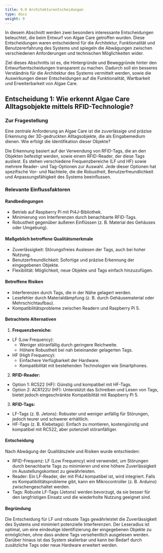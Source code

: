 ```yaml
---
title: 9.0 Architekturentscheidungen
type: docs
weight: 9
---
```

In diesem Abschnitt werden zwei besonders interessante Entscheidungen beleuchtet, die beim Entwurf von Algae Care getroffen wurden. Diese Entscheidungen waren entscheidend für die Architektur, Funktionalität und Benutzererfahrung des Systems und spiegeln die Abwägungen zwischen verschiedenen Anforderungen und technischen Möglichkeiten wider.

Ziel dieses Abschnitts ist es, die Hintergründe und Beweggründe hinter den Entwurfsentscheidungen transparent zu machen. Dadurch soll ein besseres Verständnis für die Architektur des Systems vermittelt werden, sowie die Auswirkungen dieser Entscheidungen auf die Funktionalität, Wartbarkeit und Erweiterbarkeit von Algae Care.

## Entscheidung 1: Wie erkennt Algae Care Alltagsobjekte mittels RFID-Technologie?

### Zur Fragestellung

Eine zentrale Anforderung an Algae Care ist die zuverlässige und präzise Erkennung der 3D-gedruckten Alltagsobjekte, die als Eingabemedium dienen. Wie erfolgt die Identifikation dieser Objekte?

Die Erkennung basiert auf der Verwendung von RFID-Tags, die an den Objekten befestigt werden, sowie einem RFID-Reader, der diese Tags ausliest. Es stehen verschiedene Frequenzbereiche (LF und HF) sowie mehrere Reader- und Tag-Optionen zur Auswahl. Jede dieser Optionen hat spezifische Vor- und Nachteile, die die Robustheit, Benutzerfreundlichkeit und Anpassungsfähigkeit des Systems beeinflussen.

### Relevante Einflussfaktoren

#### Randbedingungen

- Betrieb auf Raspberry Pi mit Pi4J-Bibliothek.
- Minimierung von Interferenzen durch benachbarte RFID-Tags.
- Robustheit gegenüber äußeren Einflüssen (z. B. Material des Gehäuses oder Umgebung).

#### Maßgeblich betroffene Qualitätsmerkmale

- Zuverlässigkeit: Störungsfreies Auslesen der Tags, auch bei hoher Nutzung.
- Benutzerfreundlichkeit: Sofortige und präzise Erkennung der eingegebenen Objekte.
- Flexibilität: Möglichkeit, neue Objekte und Tags einfach hinzuzufügen.

#### Betroffene Risiken

- Interferenzen durch Tags, die in der Nähe gelagert werden.
- Lesefehler durch Materialdämpfung (z. B. durch Gehäusematerial oder Mehrschichtaufbau).
- Kompatibilitätsprobleme zwischen Readern und Raspberry Pi 5.

#### Betrachtete Alternativen

1. **Frequenzbereiche:**
- LF (Low Frequency):
    - Weniger störanfällig durch geringere Reichweite.
    - Höhere Robustheit bei nah beieinander gelagerten Tags.
- HF (High Frequency):
    - Einfachere Verfügbarkeit der Hardware.
    - Kompatibilität mit bestehenden Technologien wie Smartphones.
2. **RFID-Reader:**
- Option 1: RC522 (HF): Günstig und kompatibel mit HF-Tags.
- Option 2: ACR122U (HF): Unterstützt das Schreiben und Lesen von Tags, bietet jedoch eingeschränkte Kompatibilität mit Raspberry Pi 5.
3. **RFID-Tags:**
- LF-Tags (z. B. Jetons): Robuster und weniger anfällig für Störungen, jedoch teurer und schwerer erhältlich.
- HF-Tags (z. B. Klebetags): Einfach zu montieren, kostengünstig und kompatibel mit RC522, aber potenziell störanfälliger.

#### Entscheidung

Nach Abwägung der Qualitätsziele und Risiken wurde entschieden:

- RFID-Frequenz: LF (Low Frequency) wird verwendet, um Störungen durch benachbarte Tags zu minimieren und eine höhere Zuverlässigkeit im Ausstellungskontext zu gewährleisten.
- Reader: Ein LF-Reader, der mit Pi4J kompatibel ist, wird integriert. Falls es Kompatibilitätsprobleme gibt, kann ein Mikrocontroller (z. B. Arduino) zwischengeschaltet werden.
- Tags: Robuste LF-Tags (Jetons) werden bevorzugt, da sie besser für den langfristigen Einsatz und die wiederholte Nutzung geeignet sind.

#### Begründung

Die Entscheidung für LF und robuste Tags gewährleistet die Zuverlässigkeit des Systems und minimiert potenzielle Interferenzen. Der Leseradius ist optimal, um eine eindeutige Identifizierung der eingegebenen Objekte zu ermöglichen, ohne dass andere Tags versehentlich ausgelesen werden. Darüber hinaus ist das System skalierbar und kann bei Bedarf durch zusätzliche Tags oder neue Hardware erweitert werden.